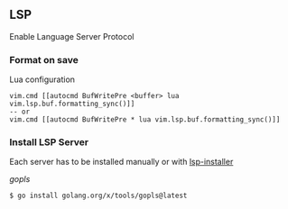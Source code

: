 ## LSP

Enable Language Server Protocol

### Format on save

Lua configuration

    vim.cmd [[autocmd BufWritePre <buffer> lua vim.lsp.buf.formatting_sync()]]
    -- or
    vim.cmd [[autocmd BufWritePre * lua vim.lsp.buf.formatting_sync()]]

### Install LSP Server

Each server has to be installed manually or with
[lsp-installer](https://github.com/williamboman/nvim-lsp-installer)

_gopls_

    $ go install golang.org/x/tools/gopls@latest
